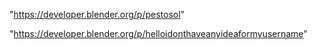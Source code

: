 "https://developer.blender.org/p/pestosol"

"https://developer.blender.org/p/helloidonthaveanyideaformyusername"

 
 
